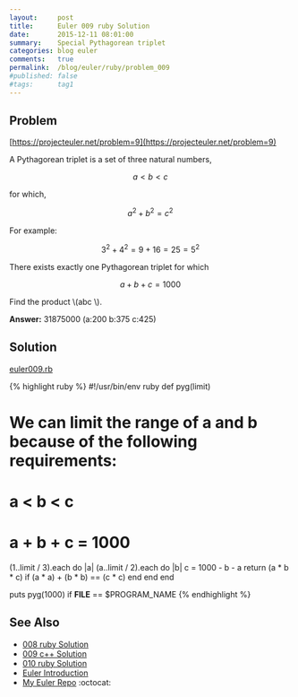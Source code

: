 ```yaml
---
layout:     post
title:      Euler 009 ruby Solution
date:       2015-12-11 08:01:00
summary:    Special Pythagorean triplet
categories: blog euler
comments:   true
permalink:  /blog/euler/ruby/problem_009
#published: false
#tags:      tag1
---
```


## Problem

[https://projecteuler.net/problem=9](https://projecteuler.net/problem=9)

A Pythagorean triplet is a set of three natural numbers,

$$a < b < c$$

for which,

$$a^2 + b^2 = c^2$$

For example:

$$3^2 + 4^2 = 9 + 16 = 25 = 5^2$$

There exists exactly one Pythagorean triplet for which

$$a + b + c = 1000$$

Find the product  \\(abc \\).

**Answer:** 31875000 (a:200 b:375 c:425)


## Solution

[euler009.rb](https://github.com/tvarley/euler/blob/master/ruby/lib/euler009.rb)


{% highlight ruby %}
#!/usr/bin/env ruby
def pyg(limit)
  # We can limit the range of a and b because of the following requirements:
  # a < b < c
  # a + b + c = 1000
  (1..limit / 3).each do |a|
    (a..limit / 2).each do |b|
      c = 1000 - b - a
      return (a * b * c) if (a * a) + (b * b) == (c * c)
    end
  end
end

puts pyg(1000) if __FILE__ == $PROGRAM_NAME
{% endhighlight %}

## See Also
* [008 ruby Solution]({{site.baseurl}}/blog/euler/ruby/problem_008)
* [009 c++ Solution]({{site.baseurl}}/blog/euler/cpp/problem_009)
* [010 ruby Solution]({{site.baseurl}}/blog/euler/ruby/problem_010)
* [Euler Introduction]({{site.baseurl}}/blog/euler/introduction)
* [My Euler Repo](https://github.com/tvarley/euler) :octocat:
